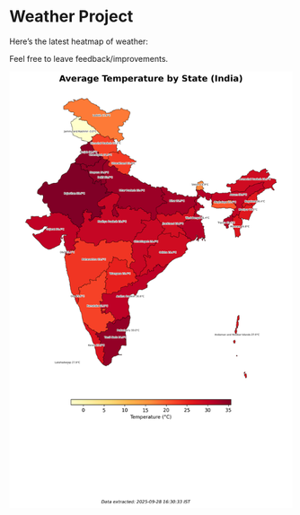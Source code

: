 # Weather Project

Here’s the latest heatmap of weather:

Feel free to leave feedback/improvements.

![India Heatmap](docs/assets/india_heatmap.png?v=D91553)
